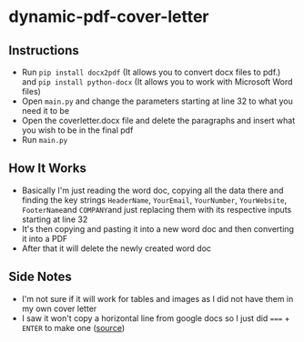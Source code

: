 # dynamic-pdf-cover-letter

## Instructions
  - Run `pip install docx2pdf` (It allows you to convert docx files to pdf.) and `pip install python-docx` (It allows you to work with Microsoft Word files)
  - Open `main.py` and change the parameters starting at line 32 to what you need it to be
  - Open the coverletter.docx file and delete the paragraphs and insert what you wish to be in the final pdf
  - Run `main.py`
  
## How It Works
  - Basically I'm just reading the word doc, copying all the data there and finding the key strings `HeaderName`, `YourEmail`, `YourNumber`, `YourWebsite`, `FooterName`and `COMPANY`and just replacing them with its respective inputs starting at line 32
  - It's then copying and pasting it into a new word doc and then converting it into a PDF 
  - After that it will delete the newly created word doc 
## Side Notes
  - I'm not sure if it will work for tables and images as I did not have them in my own cover letter
  - I saw it won't copy a horizontal line from google docs so I just did `===` + `ENTER` to make one ([source](https://support.microsoft.com/en-us/office/insert-a-horizontal-line-9bf172f6-5908-4791-9bb9-2c952197b1a9#:~:text=The%20fastest%20way%20to%20add,a%20full%2Dwidth%20horizontal%20line.))   
